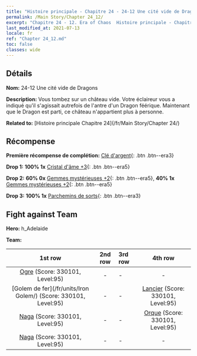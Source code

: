 ```yaml
---
title: "Histoire principale - Chapitre 24 - 24-12 Une cité vide de Dragons"
permalink: /Main Story/Chapter 24_12/
excerpt: "Chapitre 24 - 12. Era of Chaos  Histoire principale - Chapitre 24_12. 24-12 Une cité vide de Dragons"
last_modified_at: 2021-07-13
locale: fr
ref: "Chapter 24_12.md"
toc: false
classes: wide
---
```


## Détails

 **Nom:** 24-12 Une cité vide de Dragons

 **Description:** Vous tombez sur un château vide. Votre éclaireur vous a indiqué qu'il s'agissait autrefois de l'antre d'un Dragon féérique. Maintenant que le Dragon est parti, ce château n'appartient plus à personne.

 **Related to:** [Histoire principale Chapitre 24](/fr/Main Story/Chapter 24/)

## Récompense

 **Première récompense de complétion:** [Clé d'argent](/ItemsFR/con_693/){: .btn .btn--era3}

 **Drop 1:** **100% 1x** [Cristal d'âme +3](/ItemsFR/mat_87/){: .btn .btn--era5}

 **Drop 2:** **60% 0x** [Gemmes mystérieuses +2](/ItemsFR/mat_79/){: .btn .btn--era5}, **40% 1x** [Gemmes mystérieuses +2](/ItemsFR/mat_79/){: .btn .btn--era5}

 **Drop 3:** **100% 1x** [Parchemins de sorts](/ItemsFR/con_694/){: .btn .btn--era3}


## Fight against Team
 **Hero:** h_Adelaide

 **Team:**


  | 1st row | 2nd row | 3rd row | 4th row |
  |:----:|:----:|:----|:----:|
  | [Ogre](/fr/units/Ogre/) (Score: 330101, Level:95)  | - | - | - |
  | [Golem de fer](/fr/units/Iron Golem/) (Score: 330101, Level:95)  | - | - | [Lancier](/fr/units/Pikeman/) (Score: 330101, Level:95)  |
  | [Naga](/fr/units/Naga/) (Score: 330101, Level:95)  | - | - | [Orque](/fr/units/Orc/) (Score: 330101, Level:95)  |
  | [Naga](/fr/units/Naga/) (Score: 330101, Level:95)  | - | - | - |


